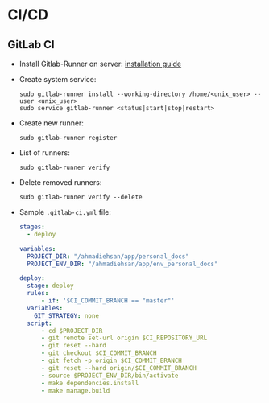 # CI/CD

## GitLab CI

- Install Gitlab-Runner on server: [installation guide](https://docs.gitlab.com/runner/install/#containers)
- Create system service:

    ```shell
    sudo gitlab-runner install --working-directory /home/<unix_user> --user <unix_user>
    sudo service gitlab-runner <status|start|stop|restart>
    ```

- Create new runner:

    ```shell
    sudo gitlab-runner register
    ```

- List of runners:

    ```shell
    sudo gitlab-runner verify
    ```

- Delete removed runners:

    ```shell
    sudo gitlab-runner verify --delete
    ```

- Sample `.gitlab-ci.yml` file:

    ```yaml
    stages:
      - deploy

    variables:
      PROJECT_DIR: "/ahmadiehsan/app/personal_docs"
      PROJECT_ENV_DIR: "/ahmadiehsan/app/env_personal_docs"

    deploy:
      stage: deploy
      rules:
          - if: '$CI_COMMIT_BRANCH == "master"'
      variables:
        GIT_STRATEGY: none
      script:
          - cd $PROJECT_DIR
          - git remote set-url origin $CI_REPOSITORY_URL
          - git reset --hard
          - git checkout $CI_COMMIT_BRANCH
          - git fetch -p origin $CI_COMMIT_BRANCH
          - git reset --hard origin/$CI_COMMIT_BRANCH
          - source $PROJECT_ENV_DIR/bin/activate
          - make dependencies.install
          - make manage.build
    ```
